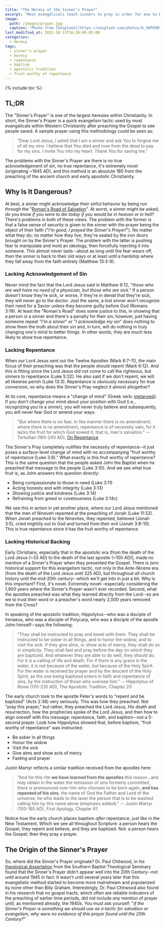 ```yaml
---
title: "The Heresy of the Sinner's Prayer"
excerpt: "Most evangelicals teach sinners to pray in order for one to become saved. But is this biblical or is it a heresy?"
image: 
  path: /images/prayer.jpg
  caption: "Photo from [Unsplash](https://unsplash.com/photos/b_SHPU5M3nk)"
last_modified_at: 2022-10-13T16:26:00-05:00
categories:
  - Heresy
tags: 
  - sinner's prayer
  - heresy
  - repentance
  - baptism
  - apostolic tradition
  - fruit worthy of repentance
---
```


{% include toc %}

## TL;DR
The "Sinner's Prayer" is one of the largest heresies within Christianity. In short, the Sinner's Prayer is a quick evangelism tactic used by most evangelicals within Western Christianity after preaching the Gospel to see people saved. A sample prayer using this methodology could be seen as:

> "Dear Lord Jesus, I admit that I am a sinner and ask You to forgive me of all my sins. I believe that You died and rose from the dead to pay for my sins. I invite You into my heart. Thank You for saving me."

The problems with the Sinner's Prayer are there is no true acknowledgement of sin, no true repentance, it's extremely novel (originating ~1945 AD), and this method is an absolute 180 from the preaching of the ancient church and early apostolic Christianity.  

## Why Is It Dangerous?
At best, a sinner might acknowledge their sinful behavior by being run through the "[Roman's Road of Salvation](https://www.logos.com/grow/nook-romans-road-salvation/#:~:text=What%20is%20the%20Romans%20Road,Jesus's%20free%20offer%20of%20salvation)". At worst, a sinner might be asked, *do you know if you were to die today if you would be in heaven or in hell?* There's problems in both of these views. The problem with the former is that a false sense of security is given to the sinner with the prayer being the object of their faith ("*I'm good, I prayed the Sinner's Prayer!*"). No matter what they do; no matter how they live, they're sealed by the iron doors brought on by the Sinner's Prayer. The problem with the latter is pushing fear to manipulate and mold an ideology, then forcefully injecting it into someone. This almost never lasts--about as long until the fear wears off, then the sinner is back to their old ways or at least until a hardship where they fall away from the faith entirely (Matthew 13:3-9).

### Lacking Acknowledgement of Sin
Never mind the fact that the Lord Jesus said in Matthew 9:12, "*those who are well have no need of a physician, but those who are sick*." If a person doesn't know they're sick, or worse, if they're in denial that they're sick, they will never go to the doctor. Just the same, a lost sinner won't recognize their need for a Savior unless they become guilty before God (Romans 3:19). At least the "Roman's Road" does some justice to this, in showing that a person *is* a sinner and there's a penalty for their sin; however, just having someone repeat "*I'm a sinner*" or "*I acknowledge my sin*" does nothing to show them the truth about their sin and, in turn, will do nothing in truly changing one's mind to better things. In other words, they are much less likely to show true repentance.

### Lacking Repentance
When our Lord Jesus sent out the Twelve Apostles (Mark 6:7-11), the main focus of their preaching was that the people should repent (Mark 6:12). And this is fitting since the Lord Jesus did not come to call the righteous, but sinners to repentance (Luke 5:32). He also said if we don't repent, we will *all* likewise perish (Luke 13:3). Repentance is obviously necessary for true conversion, so why does the Sinner's Pray neglect it almost altogether?

At its core, repentance means a "change of mind" (Greek verb: [metanoeō](https://www.blueletterbible.org/lexicon/g3340/kjv/tr/0-1/)). If you don't change your mind about your position with God (i.e., recognizing you're a sinner), you will never truly believe and subsequently, you will never fear God or amend your ways.

> "But where there is no fear, in like manner there is no amendment; where there is no amendment, repentance is of necessity vain, for it lacks the fruit for which God sowed it; that is, man's salvation." -- Tertullian (160-240 AD), [On Repentance](https://www.earlychristianwritings.com/text/tertullian20.html)

The Sinner's Pray completely nullifies the necessity of repentance--it just poses a surface-level change of mind with no accompanying "fruit worthy of repentance (Luke 3:8)." What exactly is this fruit worthy of repentance? This is the same question that the people asked John the Baptist when he preached that message to the people (Luke 3:10). And we see what true fruit is, as John answers this question directly:

* Being compassionate to those in need (Luke 3:11)
* Acting honesty and with integrity (Luke 3:13)
* Showing justice and kindness (Luke 3:14)
* Refraining from greed or covetousness (Luke 3:14c)

We see this in action in yet another place, where our Lord Jesus mentioned that the men of Nineveh repented at the preaching of Jonah (Luke 11:32). When Jonah preached to the Ninevites, they repented, believed (Jonah 3:5), cried mightily out to God and turned from their evil (Jonah 3:8-10). This is true repentance since it has the fruit worthy of repentance.

### Lacking Historical Backing
Early Christians, especially that in the apostolic era (from the death of the Lord Jesus (~33 AD) to the death of the last apostle (~100 AD)), made no mention of a Sinner's Prayer when they presented the Gospel. There is *zero* historical support for this evangelism tactic, not only in the Ante-Nicene era (from the death of the Lord Jesus until 325 AD), but throughout *all* church history until the mid-20th century--which we'll get into in just a bit. Why is this important? First, it's novel. Extremely novel--especially considering the 1,900 years where the Sinner's Prayer wasn't ever recorded. Second, what the apostles preached was what they learned directly from the Lord--so are we to trust their word or a preacher's word nearly 2,000 years removed from the Cross? 

In speaking of the apostolic tradition, Hippolytus--who was a disciple of Irenaeus, who was a disciple of Polycarp, who was a disciple of the apostle John himself--says the following:

> "They shall be instructed to pray and kneel with them. They shall be instructed to be sober in all things, and to honor the widow, and to visit the sick. If they give alms, or show acts of mercy, they shall do so in simplicity. They shall fast and pray before the day on which they are baptized. And whatever they are able to do well, they should do. For it is a calling of life and death. For if there is any grace in the water, it is not because of the water, but because of the Holy Spirit. For the water is received by prayer and by the descent of the Holy Spirit, as the one being baptized enters in faith and repentance of sins, by the instruction of those who oversee him." -- Hippolytus of Rome (170-235 AD), The Apostolic Tradition, Chapter 20

The early church took to the apostle Peter's words to "repent and be baptized" (Acts 2:38) very seriously. This was how they preached. Not "pray this prayer," but rather, they preached the Lord Jesus, His death and resurrection, how the prophecies spoke of the Lord Jesus, and then how to align oneself with this message: repentance, faith, and baptism--not a 5-second prayer. Look how Hippolytus showed that, before baptism, "fruit worthy of repentance" was instructed:

* Be sober in all things
* Honor the widow
* Visit the sick
* Give alms and show acts of mercy
* Fasting and prayer

Justin Martyr reflects a similar tradition received from the apostles here:

> "And for this rite **we have learned from the apostles** this reason...and may obtain in the water the remission of sins formerly committed, there is pronounced over him who chooses to be born again, **and has repented of his sins**, the name of God the Father and Lord of the universe; he who leads to the laver the person that is to be washed calling him by this name alone (emphasis added)." -- Justin Martyr (100-165 AD), First Apology, Chapter 61

Notice how the early church places baptism *after* repentance, just like in the New Testament. Which we see all throughout Scripture: a person hears the Gospel, they repent and believe, and they are baptized. Not: a person hears the Gospel, then they pray a prayer. 

## The Origin of the Sinner's Prayer
So, where did the Sinner's Prayer originate? Dr. Paul Chitwood, in his [theological dissertation](http://digital.library.sbts.edu/bitstream/handle/10392/4153/Chitwood-PhD-SinnersPrayer.pdf?sequence=1) from the Southern Baptist Theological Seminary found that the Sinner's Prayer didn't appear well into the 20th Century--not until around 1945 in fact. It wasn't until several years later that this evangelistic method started to become more mainstream and popularized by none other than Billy Graham. Interestingly, Dr. Paul Chitwood also found in his research that no gospel tracts, which often are reliable indicators of the preaching of earlier time periods, did not include *any* mention of prayer until, as mentioned already, the 1940s. You must ask yourself: "*if the Sinner's Prayer is something we should use as a tactic for salvation or evangelism, why were no evidence of this prayer found until the 20th Century?*"
 

<script src='https://www.blueletterbible.org/assets-v3/scripts/blbToolTip/BLB_ScriptTagger-min.js' type='text/javascript'></script>
<script type='text/javascript'>
BLB.Tagger.Translation = 'NKJV';
BLB.Tagger.HyperLinks = 'all'; 
BLB.Tagger.HideTanslationAbbrev = false;
BLB.Tagger.TargetNewWindow = true;
BLB.Tagger.Style = 'par'; 
BLB.Tagger.NoSearchTagNames = '';
BLB.Tagger.NoSearchClassNames = 'noTag doNotTag'; 
</script>
